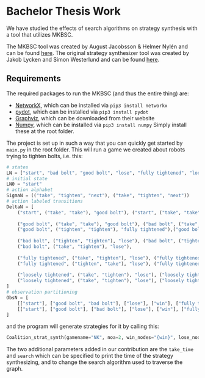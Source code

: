 # Bachelor Thesis Work
We have studied the effects of search algorithms on strategy synthesis with a tool that utilizes MKBSC.

The MKBSC tool was created by August Jacobsson & Helmer Nylén and can be found [here](https://github.com/HelmerNylen/mkbsc).
The original strategy synthesizer tool was created by Jakob Lycken and Simon Westerlund and can be found [here](https://github.com/JakobLycken/strategysynthesiser).

## Requirements
The required packages to run the MKBSC (and thus the entire thing) are:
- [NetworkX](https://networkx.github.io/), which can be installed via `pip3 install networkx`
- [pydot](https://github.com/erocarrera/pydot), which can be installed via `pip3 install pydot`
- [Graphviz](https://www.graphviz.org/), which can be downloaded from their website
- [Numpy](https://numpy.org/), which can be installed via `pip3 install numpy`
Simply install these at the root folder.

The project is set up in such a way that you can quickly get started by `main.py` in the root folder. This will run a game we created about robots trying to tighten bolts, i.e. this: 

```python
# states
LN = ["start", "bad bolt", "good bolt", "lose", "fully tightened", "loosely tightened", "win"]
# initial state
LN0 = "start"
# action alphabet
SigmaN = (("take", "tighten", "next"), ("take", "tighten", "next"))
# action labeled transitions
DeltaN = [
    ("start", ("take", "take"), "good bolt"), ("start", ("take", "take"), "bad bolt"),
    
    ("good bolt", ("take", "take"), "good bolt"), ("bad bolt", ("take", "take"), "good bolt"),
    ("good bolt", ("tighten", "tighten"), "fully tightened"),("good bolt", ("tighten", "tighten"), "loosely tightened"),
    
    ("bad bolt", ("tighten", "tighten"), "lose"), ("bad bolt", ("tighten", "take"), "lose"),
    ("bad bolt", ("take", "tighten"), "lose"), 
    
    ("fully tightened", ("take", "tighten"), "lose"), ("fully tightened", ("next", "next"), "win"),
    ("fully tightened", ("tighten", "take"), "lose"), ("fully tightened", ("tighten", "tighten"), "fully tightened"), 
    
    ("loosely tightened", ("take", "tighten"), "lose"), ("loosely tightened", ("tighten", "tighten"), "fully tightened"),
    ("loosely tightened", ("take", "tighten"), "lose"), ("loosely tightened", ("next", "next"), "lose")
]
# observation partitioning
ObsN = [
    [["start"], ["good bolt", "bad bolt"], ["lose"], ["win"], ["fully tightened"], ["loosely tightened"]],
    [["start"], ["good bolt"], ["bad bolt"], ["lose"], ["win"], ["fully tightened", "loosely tightened"]]
]
```

and the program will generate strategies for it by calling this: 
```python
Coalition_strat_synth(gamename="NK", noa=2, win_nodes="{win}", lose_nodes="{lose}", start_nodes="{start}", take_time = True, search= "")
```

The two additional parameters added in our contribution are the ``take_time`` and ``search`` which can be specified to print the time of the strategy synthesizing, and to change the search algorithm used to traverse the graph.


